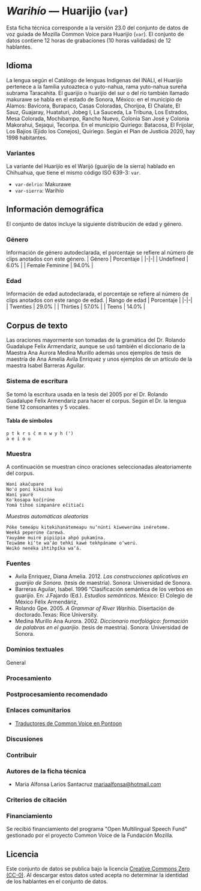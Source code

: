 # *Warihío* &mdash; Huarijio (`var`)
Esta ficha técnica corresponde a la versión 23.0 del conjunto de datos de voz guiada de Mozilla Common Voice 
para Huarijio (`var`). El conjunto de datos contiene 12 horas de grabaciones (10 horas
validadas) de 12 hablantes.

## Idioma
La lengua según el Catálogo de lenguas Indigenas del INALI, el Huarijío pertenece a la familia yutoazteca o yuto-nahua, rama yuto-nahua sureña subrama Taracahita. El guarijío o huarijío  del sur o del río también llamado makurawe se habla en el estado de Sonora, México: en el municipio de Álamos: Bavícora, Burapaco, Casas Coloradas, Chorijoa, El Chalate, El Sauz, Guajaray, Huataturi, Jobeg I, La Sauceda, La Tribuna, Los Estrados, Mesa Colorada, Mochibampo, Rancho Nuevo, Colonia San José y Colonia Makorahui, Sejaqui, Tecoripa. En el municipio Quiriego: Batacosa, El Frijolar, Los Bajíos (Ejido los Conejos), Quiriego. Según el Plan de Justicia 2020, hay 1998 habitantes.
<!-- {{LANGUAGE_DESCRIPTION}} -->
<!-- Proporcione una breve descripción (1-2 párrafos) de su idioma -->

### Variantes
La variante del Huarijío es el Warijó (guarijío de la sierra) hablado en Chihuahua, que tiene el mismo código ISO 639-3: `var`.  

* `var-delrio`: Makurawe
* `var-sierra`: Warihío
<!-- {{VARIANT_DESCRIPTION}} -->
<!-- @ OPCIONAL @ -->
<!-- Describa las variantes (variantes MCV) de su idioma -->

## Información demográfica
El conjunto de datos incluye la siguiente distribución de edad y género.
<!-- puede obtener gran parte de la información en esta sección desde https://analyzer.cv-toolbox.web.tr/browse -->

### Género
Información de género autodeclarada, el porcentaje se refiere al número de clips anotados con este género.
| Género | Porcentaje |
|-|-|
| Undefined | 6.0% |
| Female Feminine | 94.0% |
<!-- {{GENDER_TABLE}} -->
<!-- @ GENERADO AUTOMÁTICAMENTE @ -->
<!-- | Género              | Frecuencia |
|---------------------|------------|
| masculino           | ? |
| no declarado        | ? |
| femenino            | ? | -->

### Edad
Información de edad autodeclarada, el porcentaje se refiere al número de clips anotados con este rango de edad.
| Rango de edad | Porcentaje |
|-|-|
| Twenties | 29.0% |
| Thirties | 57.0% |
| Teens | 14.0% |
<!-- {{AGE_TABLE}} -->
<!-- @ GENERADO AUTOMÁTICAMENTE @ -->
<!-- | Rango de edad | Frecuencia |
|---------------|------------|
| adolescentes  | ? |
| veintes       | ? |
| treintas      | ? |
| cuarentas     | ? |
| cincuentas    | ? |
   ...si hay otros rangos de edad presentes en sus datos, añádalos como filas... -->

## Corpus de texto
Las oraciones mayormente son tomadas de la gramática del Dr. Rolando Guadalupe Felix Armendariz, aunque se usó también el diccionario de la Maestra Ana Aurora Medina Murillo además unos ejemplos de tesis de maestría de Ana Amelia Avila Enriquez y unos ejemplos de un artículo de la maestra Isabel Barreras Aguilar.
<!-- {{TEXT_CORPUS_DESCRIPTION}} -->
<!-- @ OPCIONAL @ -->
<!-- Una descripción general del corpus de texto, con información como la longitud media (en caracteres y palabras) de las oraciones validadas. -->

### Sistema de escritura
Se tomó la escritura usada en la tesis del 2005 por el Dr. Rolando Guadalupe Felix Armendariz para hacer el corpus. Según el Dr. la lengua tiene 12 consonantes y 5 vocales.
<!-- {{WRITING_SYSTEM_DESCRIPTION}} -->
<!-- @ OPCIONAL @ -->
<!-- Una descripción del sistema de escritura (o sistemas de escritura) utilizado en el corpus de texto -->

#### Tabla de símbolos
```
p t k r s č m n w y h (') 
a e i o u
```
<!-- {{ALPHABET_TABLE}} -->
<!-- @ OPCIONAL @ -->
<!-- Si el sistema de escritura es alfabético, puede incluir aquí el alfabeto válido -->

### Muestra
A continuación se muestran cinco oraciones seleccionadas aleatoriamente del corpus.

```
Waní akačupare 
No'ó poní kikainá kuú 
Waní yauré 
Ko'kosapa kočírúne 
Yomá tihoé simpanáre ečitiači  
```

*Muestras automáticas aleatorias*

```
Póke temeápu kitekihanátemeapu nuʼnúnti kíwewerúma inéreteme.
Weeká peperúne čarewá.
Yauyáme muiré pipiípia ahpó pukamína.
Teiwáme kíʼte waʼáo tehkí kawé tekhpáname oʼwerú.
Weikó nenéka ihtihpíka waʼá.
```
<!-- {{SENTENCES_SAMPLE}} -->

### Fuentes
* Avila Enriquez, Diana Amelia. 2012. *Las construcciones aplicativas en guarijío de Sonora*. (tesis de maestría). Sonora: Universidad de Sonora.  
* Barreras Aguilar, Isabel.  1996  “Clasificación semántica de los verbos en guarijío. En: J.Fajardo (Ed.). *Estudios semánticos*. México: El Colegio de México Félix Armendáriz, 
* Rolando Gpe. 2005. *A Grammar of River Warihio*. Disertación de doctorado.Texas: Rice University.  
* Medina Murillo Ana Aurora. 2002. *Diccionario morfológico: formación de palabras en el  guarijio*. (tesis de maestria). Sonora: Universidad de Sonora.
<!-- {{SOURCES_LIST}} -->
<!-- @ OPCIONAL @ -->
<!-- Una lista de las fuentes de las oraciones, se puede limitar a las N principales -->

### Dominios textuales
General
<!-- {{TEXT_DOMAIN_DESCRIPTION}} -->
<!-- @ OPCIONAL @ -->
<!-- ¿Qué dominios textuales están representados en el corpus? -->

### Procesamiento
<!-- {{PROCESSING_DESCRIPTION}} -->
<!-- @ OPCIONAL @ -->
<!-- Cómo se ha procesado la información textual -->

### Postprocesamiento recomendado
<!-- {{RECOMMENDED_POSTPROCESSING_DESCRIPTION}} -->
<!-- @ OPCIONAL @ -->
<!-- Qué debería hacerse antes de usar los datos, por ejemplo normalización de Unicode -->

### Enlaces comunitarios

* [Traductores de Common Voice en Pontoon](https://pontoon.mozilla.org/var/common-voice/contributors/)
<!-- {{COMMUNITY_LINKS_LIST}} -->
<!-- @ OPCIONAL @ -->
<!-- Enlaces a chats / foros de la comunidad -->

### Discusiones
<!-- {{DISCUSSION_LINKS_LIST}} -->
<!-- @ OPCIONAL @ -->
<!-- Puede incluirse cualquier enlace a debates, por ejemplo en Discourse, foros u otros blogs -->

### Contribuir
<!-- {{CONTRIBUTE_LINKS_LIST}} -->
<!-- Aquí puede incluir enlaces sobre cómo contribuir al conjunto de datos -->

### Autores de la ficha técnica
* Maria Alfonsa Larios Santacruz <mariaalfonsa@hotmail.com>
<!-- {{DATASHEET_AUTHORS_LIST}} -->
<!-- Una lista en el formato: Su Nombre <email@email.com> -->

### Criterios de citación
<!-- {{CITATION_DESCRIPTION}} -->
<!-- @ OPCIONAL @ -->
<!-- Si publicó un artículo y desea que lo citen, puede incluir el BiBTeX aquí -->

### Financiamiento
Se recibió financiamiento del programa "Open Multilingual Speech Fund" gestionado por el proyecto Common Voice de la Fundación Mozilla.
<!-- {{FUNDING_DESCRIPTION}} -->
<!-- @ OPCIONAL @ -->
<!-- Si recibió financiemiento, puede incluir el reconocimiento aquí -->

## Licencia
Este conjunto de datos se publica bajo la licencia [Creative Commons Zero (CC-0)](https://creativecommons.org/public-domain/cc0/). Al descargar estos datos
usted acepta no determinar la identidad de los hablantes en el conjunto de datos.